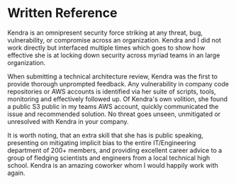 # Written Reference

Kendra is an omnipresent security force striking at any threat, bug, vulnerability, or compromise across an organization. Kendra and I did not work directly but interfaced multiple times which goes to show how effective she is at locking down security across myriad teams in an large organization.

When submitting a technical architecture review, Kendra was the first to provide thorough unprompted feedback. Any vulnerability in company code repositories or AWS accounts is identified via her suite of scripts, tools, monitoring and effectively followed up. Of Kendra's own volition, she found a public S3 public in my teams AWS account, quickly communicated the issue and recommended solution. No threat goes unseen, unmitigated or unresolved with Kendra in your company. 

It is worth noting, that an extra skill that she has is public speaking, presenting on mitigating implicit bias to the entire IT/Engineering department of 200+ members, and providing excellent career advice to a group of fledging scientists and engineers from a local technical high school. Kendra is an amazing coworker whom I would happily work with again.